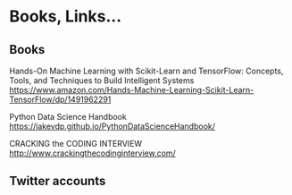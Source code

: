 # Books, Links...

## Books
Hands-On Machine Learning with Scikit-Learn and TensorFlow: Concepts, Tools, and Techniques to Build Intelligent Systems  
https://www.amazon.com/Hands-Machine-Learning-Scikit-Learn-TensorFlow/dp/1491962291  

Python Data Science Handbook  
https://jakevdp.github.io/PythonDataScienceHandbook/  

CRACKING the CODING INTERVIEW  
http://www.crackingthecodinginterview.com/  

## Twitter accounts